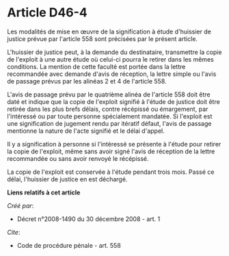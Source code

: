 # Article D46-4

Les modalités de mise en œuvre de la signification à étude d'huissier de justice prévue par l'article 558 sont précisées par
le présent article.

L'huissier de justice peut, à la demande du destinataire, transmettre la copie de l'exploit à une autre étude où celui-ci
pourra le retirer dans les mêmes conditions. La mention de cette faculté est portée dans la lettre recommandée avec demande
d'avis de réception, la lettre simple ou l'avis de passage prévus par les alinéas 2 et 4 de l'article 558.

L'avis de passage prévu par le quatrième alinéa de l'article 558 doit être daté et indique que la copie de l'exploit signifié
à l'étude de justice doit être retirée dans les plus brefs délais, contre récépissé ou émargement, par l'intéressé ou par
toute personne spécialement mandatée. Si l'exploit est une signification de jugement rendu par itératif défaut, l'avis de
passage mentionne la nature de l'acte signifié et le délai d'appel. 

Il y a signification à personne si l'intéressé se présente à l'étude pour retirer la copie de l'exploit, même sans avoir
signé l'avis de réception de la lettre recommandée ou sans avoir renvoyé le récépissé. 

La copie de l'exploit est conservée à l'étude pendant trois mois. Passé ce délai, l'huissier de justice en est déchargé.

**Liens relatifs à cet article**

_Créé par_:

  - Décret n°2008-1490 du 30 décembre 2008 - art. 1

_Cite_:

  - Code de procédure pénale - art. 558
